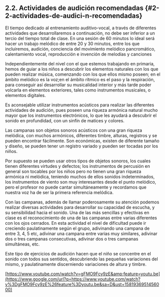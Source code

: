 ## 2.2\. Actividades de audición recomendadas {#2-2-actividades-de-audici-n-recomendadas}

El tiempo dedicado al entrenamiento auditivo-vocal, a través de diferentes actividades que desarrollaremos a continuación, no debe ser inferior a un tercio del tiempo total de clase. En una sesión de 60 minutos lo ideal será hacer un trabajo melódico de entre 20 y 30 minutos, entre los que incluiremos, audición,  conciencia del movimiento melódico pancromático, calentamiento vocal, reproducción e invención de melodías y canciones

Independientemente del nivel con el que estemos trabajando en primaria, hemos de guiar a los niños a descubrir los elementos naturales con los que pueden realizar música, comenzando con los que ellos mismo poseen; en el ámbito melódico es la voz;en el ámbito rítmico es el paso y la respiración, para conseguir así desarrollar su musicalidad interior y más tarde poder volcarla en elementos exteriores, tales como instrumentos musicales, o elementos digitales.

Es aconsejable utilizar instrumentos acústicos para realizar las diferentes actividades de audición, pues poseen una riqueza armónica natural mucho mayor que los instrumentos electrónicos, lo que les ayudará a descubrir el sonido en profundidad, con un sinfín de matices y colores.

Las campanas son objetos sonoros acústicos con una gran riqueza melódica, con muchos armónicos, diferentes timbre, alturas,  registros y se pueden encontrar fácilmente. Son económicas, existen de diferente tamaño y diseño, se pueden tener un registro variado y pueden ser tocadas por los niños.

Por supuesto se pueden usar otros tipos de objetos sonoros, los cuales tienen diferentes virtudes y defectos; los instrumentos de percusión en general son tocables por los niños pero no tienen una gran riqueza armónica ni melódica, teniendo muchos de ellos sonidos indeterminados, los instrumentos de viento son muy interesantes desde el punto melódico, pero el profesor no puede cantar simultáneamente y recordamos que nuestra voz ha de ser la primera referencia melódica.

Con las campanas, además de llamar poderosamente su atención podemos realizar diversas actividades para desarrollar su capacidad de escucha, y su sensibilidad hacia el sonido. Una de las más sencillas y efectivas en clase es el reconocimiento de una de las campanas entre varias diferentes con los ojos cerrados. En esta actividad el nivel de dificultad puede ir creciendo paulatinamente según el grupo, adivinando una campana de entre 3, 4, 5 etc, adivinar una campana entre varias muy similares, adivinar dos o tres campanas consecutivas,  adivinar dos o tres campanas simultáneas, etc.

Este tipo de ejercicios de audición hacen que el niño se concentre en el sonido con todos sus sentidos, descubriendo las pequeñas variaciones del mismo, y paulatinamente discerniendo  variaciones de altura y timbre.

[https://www.youtube.com/watch?v=gFMO9Fcy9zE&amp;feature=youtu.be](https://www.google.com/url?q=https://www.youtube.com/watch?v%3DgFMO9Fcy9zE%26feature%3Dyoutu.be&sa=D&ust=1581936951456000)